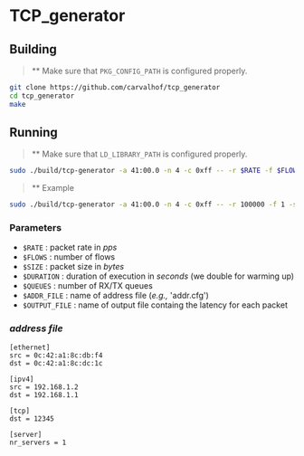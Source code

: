 # TCP_generator

## Building

> ** Make sure that `PKG_CONFIG_PATH` is configured properly.

```bash
git clone https://github.com/carvalhof/tcp_generator
cd tcp_generator
make
```

## Running

> ** Make sure that `LD_LIBRARY_PATH` is configured properly.

```bash
sudo ./build/tcp-generator -a 41:00.0 -n 4 -c 0xff -- -r $RATE -f $FLOWS -s $SIZE -t $DURATION -q $QUEUES -c $ADDR_FILE -o $OUTPUT_FILE
```

> ** Example

```bash
sudo ./build/tcp-generator -a 41:00.0 -n 4 -c 0xff -- -r 100000 -f 1 -s 128 -t 10 -q 1 -c addr.cfg -o output.dat
```

### Parameters

- `$RATE` : packet rate in _pps_
- `$FLOWS` : number of flows
- `$SIZE` : packet size in _bytes_
- `$DURATION` : duration of execution in _seconds_ (we double for warming up)
- `$QUEUES` : number of RX/TX queues
- `$ADDR_FILE` : name of address file (_e.g.,_ 'addr.cfg')
- `$OUTPUT_FILE` : name of output file containg the latency for each packet


### _address file_

```
[ethernet]
src = 0c:42:a1:8c:db:f4
dst = 0c:42:a1:8c:dc:1c

[ipv4]
src = 192.168.1.2
dst = 192.168.1.1

[tcp]
dst = 12345

[server]
nr_servers = 1
```